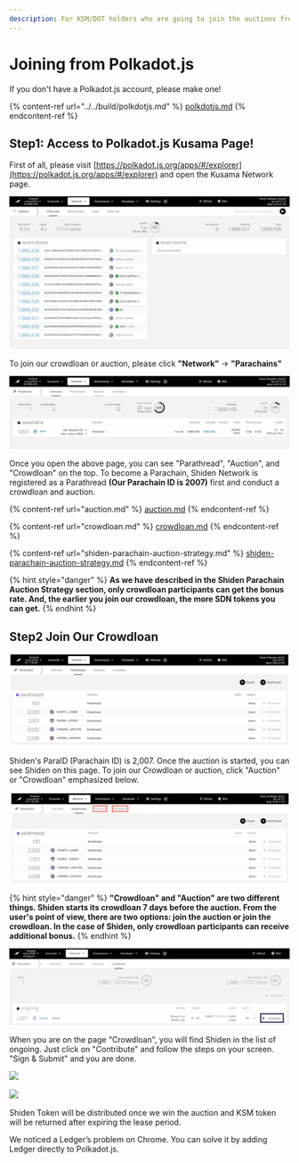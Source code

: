 ```yaml
---
description: For KSM/DOT holders who are going to join the auctions from Polkadot.js
---
```


# Joining from Polkadot.js

If you don't have a Polkadot.js account, please make one!

{% content-ref url="../../build/polkdotjs.md" %}
[polkdotjs.md](../../build/polkdotjs.md)
{% endcontent-ref %}

## Step1: Access to Polkadot.js Kusama Page!

First of all, please visit [https://polkadot.js.org/apps/#/explorer](https://polkadot.js.org/apps/#/explorer) and open the Kusama Network page.&#x20;

![](../../.gitbook/assets/screen-shot-2021-05-29-at-0.35.30.png)

To join our crowdloan or auction, please click **"Network"** → **"Parachains"**

![](../../.gitbook/assets/screen-shot-2021-05-29-at-0.36.48.png)

Once you open the above page, you can see "Parathread",  "Auction", and  "Crowdloan" on the  top. To become a Parachain, Shiden Network is registered as a Parathread **(Our Parachain ID is 2007)** first and conduct a crowdloan and auction.&#x20;

{% content-ref url="auction.md" %}
[auction.md](auction.md)
{% endcontent-ref %}

{% content-ref url="crowdloan.md" %}
[crowdloan.md](crowdloan.md)
{% endcontent-ref %}

{% content-ref url="shiden-parachain-auction-strategy.md" %}
[shiden-parachain-auction-strategy.md](shiden-parachain-auction-strategy.md)
{% endcontent-ref %}

{% hint style="danger" %}
**As we have described in the Shiden Parachain Auction Strategy section, only crowdloan participants can get the bonus rate. And, the earlier you join our crowdloan, the more SDN tokens you can get.**
{% endhint %}

## Step2 Join Our Crowdloan

![](../../.gitbook/assets/screen-shot-2021-06-01-at-11.18.59.png)

Shiden's ParaID  (Parachain ID) is 2,007. Once the auction is started, you can see Shiden on this page. To join our Crowdloan or auction,  click "Auction" or "Crowdloan" emphasized below.

![](../../.gitbook/assets/screen-shot-2021-06-01-at-11.26.35.png)

{% hint style="danger" %}
**"Crowdloan" and "Auction" are two different things. Shiden starts its crowdloan 7 days before the auction. From the user's point of view, there are two options: join the auction or join the crowdloan.  In the case of Shiden, only crowdloan participants can receive additional bonus.**
{% endhint %}

![](<../../.gitbook/assets/02 (2).png>)

When you are on the page "Crowdloan", you will find Shiden in the list of ongoing. Just click on "Contribute" and follow the steps on your screen. "Sign & Submit" and you are done.

![](../../.gitbook/assets/1\_xq-h-vml0owof4ibcqqsua.png)

![](../../.gitbook/assets/1\_alwavfor\_ymoguqaeju6qa.png)

Shiden Token will be distributed once we win the auction and KSM token will be returned after expiring the lease period.

We noticed a Ledger’s problem on Chrome. You can solve it by adding Ledger directly to Polkadot.js.
